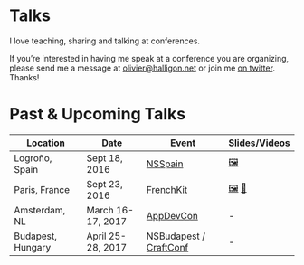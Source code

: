 # Talks

I love teaching, sharing and talking at conferences.

If you’re interested in having me speak at a conference you are organizing, please send me a message at <olivier@halligon.net> or join me [on twitter](https://twitter.com/aligatr). Thanks!

# Past & Upcoming Talks

| Location          | Date              | Event                       | Slides/Videos    |
|-------------------|-------------------|-----------------------------|------------------|
| Logroño, Spain    | Sept 18, 2016     | [NSSpain][1]                | [🖼][2] |
| Paris, France     | Sept 23, 2016     | [FrenchKit][3]              | [🖼][4] [🎥][5] |
| Amsterdam, NL     | March 16-17, 2017 | [AppDevCon][6]              | - |
| Budapest, Hungary | April 25-28, 2017 | NSBudapest / [CraftConf][7] | - |

[1]: http://2016.nsspain.com
[2]: https://speakerdeck.com/alisoftware/mixins-over-inheritance

[3]: http://frenchkit.fr
[4]: https://speakerdeck.com/alisoftware/mixins-over-inheritance-frenchkit-16
[5]: https://www.youtube.com/watch?v=EtUcxcZeSpU

[6]: http://appdevcon.nl
[7]: https://craft-conf.com
